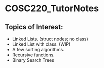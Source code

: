 # COSC220_TutorNotes

## Topics of Interest:

- Linked Lists. (struct nodes; no class)
- Linked List with class. (WIP)
- A few sorting algorithms.
- Recursive functions.
- Binary Search Trees
